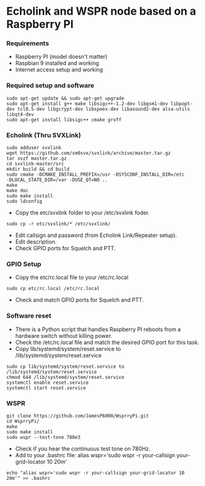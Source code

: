 # Echolink and WSPR node based on a Raspberry PI

### Requirements
- Raspberry PI (model doesn't matter)
- Raspbian 9 installed and working
- Internet access setup and working

### Required setup and software
```
sudo apt-get update && sudo apt-get upgrade
sudo apt-get install g++ make libsigc++-1.2-dev libgsm1-dev libpopt-dev tcl8.5-dev libgcrypt-dev libspeex-dev libasound2-dev alsa-utils libqt4-dev
sudo apt-get install libsigc++ cmake groff 
```

### Echolink (Thru SVXLink)
```
sudo adduser svxlink
wget https://github.com/sm0svx/svxlink/archive/master.tar.gz
tar xvzf master.tar.gz
cd svxlink-master/src
mkdir build && cd build
sudo cmake -DCMAKE_INSTALL_PREFIX=/usr -DSYSCONF_INSTALL_DIR=/etc       -DLOCAL_STATE_DIR=/var -DUSE_QT=NO ..
make
make doc
sudo make install
sudo ldconfig
```
- Copy the etc/svxlink folder to your /etc/svxlink foder.
```
sudo cp -r etc/svxlink/* /etc/svxlink/
```
- Edit callsign and password (from Echolink Link/Repeater setup).
- Edit description.
- Check GPIO ports for Squelch and PTT.

### GPIO Setup
- Copy the etc/rc.local file to your /etc/rc.local
```
sudo cp etc/rc.local /etc/rc.local
```
- Check and match GPIO ports for Squelch and PTT.

### Software reset
- There is a Python script that handles Raspberry PI reboots from a hardware switch without killing power.
- Check the /etc/rc.local file and match the desired GPIO port for this task.
- Copy lib/systemd/system/reset.service to /lib/systemd/system/reset.service
```
sudo cp lib/systemd/system/reset.service to /lib/systemd/system/reset.service
chmod 644 /lib/systemd/system/reset.service
systemctl enable reset.service
systemctl start reset.service
```

### WSPR
```
git clone https://github.com/JamesP6000/WsprryPi.git
cd WsprryPi/
make
sudo make install
sudo wspr --test-tone 780e3
```
- Check if you hear the continuous test tone on 780Hz.
- Add to your .bashrc file: alias wspr='sudo wspr -r your-callsign your-grid-locator 10 20m' 
```
echo "alias wspr='sudo wspr -r your-callsign your-grid-locator 10 20m'" >> .bashrc
```
